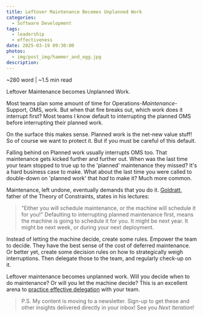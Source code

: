 ```yaml
---
title: Leftover Maintenance Becomes Unplanned Work
categories:
  - Software Development
tags:
  - leadership
  - effectiveness
date: 2025-03-19 09:30:00
photos: 
  - img/post_img/hammer_and_egg.jpg
description: 
---
```


~280 word | ~1.5 min read

Leftover Maintenance becomes Unplanned Work. 

Most teams plan some amount of time for Operations-_Maintenance_-Support, OMS, work. But when that fire breaks out, which work does it interrupt first? Most teams I know default to interrupting the planned OMS before interrupting their planned work. 

On the surface this makes sense. Planned work is the net-new value stuff! So of course we want to protect it. But if you must be careful of this default. 

Falling behind on Planned work usually interrupts OMS too. That maintenance gets kicked further and further out. When was the last time your team stopped to true up to the 'planned' maintenance they missed? It's a hard business case to make. What about the last time you were called to double-down on 'planned work' that _had_ to make it? Much more common. 

Maintenance, left undone, eventually demands that you do it. [Goldratt](https://en.wikipedia.org/wiki/Eliyahu_M._Goldratt), father of the Theory of Constraints, states in his lectures:
> "Either you will schedule maintenance, or the machine will schedule it for you!" 
Defaulting to interrupting planned maintenance first, means the machine is going to schedule it for you. It might be next year. It might be next week, or during your next deployment.

Instead of letting the machine decide, create some rules. Empower the team to decide. They have the best sense of the cost of deferred maintenance. Or better yet, create some decision rules on how to strategically weigh interruptions. Then delegate those to the team, and regularly check-up on it. 

Leftover maintenance becomes unplanned work. 
Will you decide when to do maintenance?
Or will you let the machine decide?
This is an excellent arena to [practice effective delegation](/blog/on-effective-delegation/) with your team.

> P.S. My content is moving to a newsletter. Sign-up to get these and other insights delivered directly in your inbox! See you _Next Iteration_!